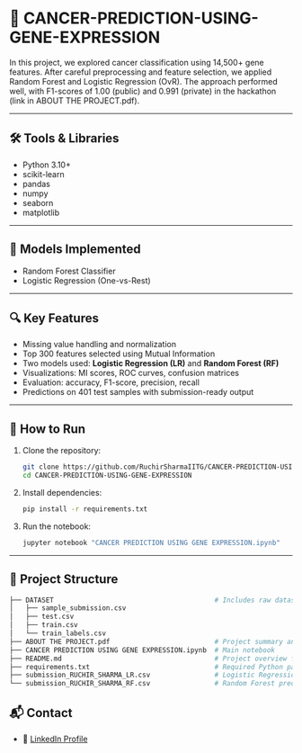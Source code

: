 # 🧬 CANCER-PREDICTION-USING-GENE-EXPRESSION

In this project, we explored cancer classification using 14,500+ gene features. After careful preprocessing and feature selection, we applied Random Forest and Logistic Regression (OvR). 
The approach performed well, with F1-scores of 1.00 (public) and 0.991 (private) in the hackathon (link in ABOUT THE PROJECT.pdf).

---

## 🛠️ Tools & Libraries

- Python 3.10+
- scikit-learn
- pandas
- numpy
- seaborn
- matplotlib

---

## 🧪 Models Implemented

- Random Forest Classifier
- Logistic Regression (One-vs-Rest)

---

## 🔍 Key Features

- Missing value handling and normalization
- Top 300 features selected using Mutual Information
- Two models used: **Logistic Regression (LR)** and **Random Forest (RF)**
- Visualizations: MI scores, ROC curves, confusion matrices
- Evaluation: accuracy, F1-score, precision, recall
- Predictions on 401 test samples with submission-ready output

---

## 🚀 How to Run

1. Clone the repository:
   ```bash
   git clone https://github.com/RuchirSharmaIITG/CANCER-PREDICTION-USING-GENE-EXPRESSION.git
   cd CANCER-PREDICTION-USING-GENE-EXPRESSION
   ```

2. Install dependencies:
   ```bash
   pip install -r requirements.txt
   ```

3. Run the notebook:
   ```bash
   jupyter notebook "CANCER PREDICTION USING GENE EXPRESSION.ipynb"
   ```

---

## 📁 Project Structure

```bash
├── DATASET                                        # Includes raw dataset files
│   ├── sample_submission.csv
│   ├── test.csv
│   ├── train.csv
│   └── train_labels.csv
├── ABOUT THE PROJECT.pdf                          # Project summary and hackathon link
├── CANCER PREDICTION USING GENE EXPRESSION.ipynb  # Main notebook
├── README.md                                      # Project overview file
├── requirements.txt                               # Required Python packages
├── submission_RUCHIR_SHARMA_LR.csv                # Logistic Regression predictions
└── submission_RUCHIR_SHARMA_RF.csv                # Random Forest predictions
```

## 📬 Contact

- 🔗 [LinkedIn Profile](https://www.linkedin.com/in/ruchir-sharma-243a10337) 
